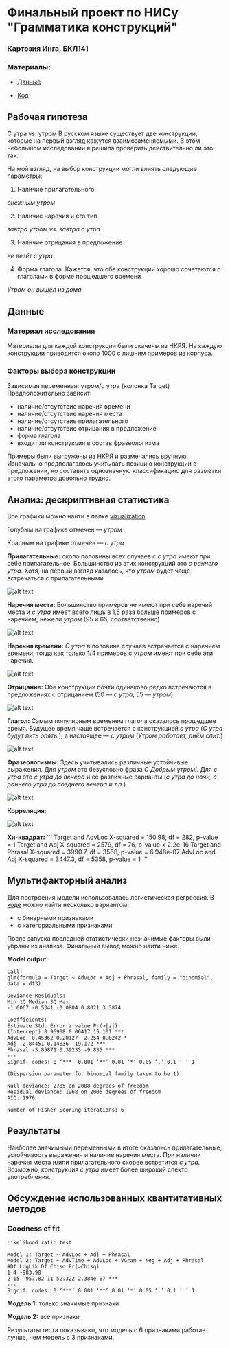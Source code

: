 # Финальный проект по НИСу "Грамматика конструкций"
### Картозия Инга, БКЛ141


### Материалы:
* [Данные](https://docs.google.com/spreadsheets/d/1ZZ1vR18t06Hndg9rw2yg-Zq1cj4ARs92kGAvCdYkFgU/edit?usp=sharing)  

* [Код](./cxg_final.R)

## Рабочая гипотеза
С утра vs. утром
В русском языке существует две конструкции, которые на первый взгляд кажутся взаимозаменяемыми. В этом небольшом исследовании я решила проверить действительно ли это так.

На мой взгляд, на выбор конструкции могли влиять следующие параметры:
1. Наличие прилагательного

*снежным утром*

2. Наличие наречия и его тип

*завтра утром vs. завтра с утра*

3. Наличие отрицания в предложение

*не везёт с утра*

4. Форма глагола. Кажется, что обе конструкции хорошо сочетаются с глаголами в форме прошедшего времени

*Утром он вышел из дома*

## Данные

### Материал исследования
Материалы для каждой конструкции были скачены из НКРЯ. На каждую конструкции приводится около 1000 с лишним примеров из корпуса.

### Факторы выбора конструкции
Зависимая переменная: утром/с утра (колонка Target)
Предположительно зависит:

* наличие/отсутствие наречия времени
* наличие/отсутствие наречия места
* наличие/отсутствие прилагательного
* наличие/отсутствие отрицания в предложение
* форма глагола
* входит ли конструкция в состав фразеологизма

Примеры были выгружены из НКРЯ и размечались вручную. Изначально предполагалось учитывать позицию конструкции в предложении, но составить однозначную классификацию для разметки этого параметра довольно трудно.

## Анализ: дескриптивная статистика
Все графики можно найти в папке [vizualization](./vizualization/)

Голубым на графике отмечен — *утром*

Красным на графике отмечен — *с утра*

**Прилагательные:** около половины всех случаев с *с утра* имеют при себе прилагательное. Большинство из этих конструкций это *с раннего утра*. Хотя, на первый взгляд казалось, что *утром* будет чаще встречаться с прилагательными

![alt text](https://github.com/kartozia/cxg_2017/blob/master/vizualization/adj.png)

**Наречия места:** Большинство примеров не имеют при себе наречий места и *с утра* имеет всего лишь в 1,5 раза больше примеров с наречием, нежели *утром* (95 и 65, соответственно)

![alt text](https://github.com/kartozia/cxg_2017/blob/master/vizualization/advloc.png)

**Наречия времени:** *С утра* в половине случаев встречается с наречием времени, тогда как только 1/4 примеров с *утром* имеют при себе эти наречия.

![alt text](https://github.com/kartozia/cxg_2017/blob/master/vizualization/advtime.png)

**Отрицание:** Обе конструкции почти одинаково редко встречаются в предложениях с отрицанием (50 — *с утра*, 55 — *утром*)

![alt text](https://github.com/kartozia/cxg_2017/blob/master/vizualization/neg.png)

**Глагол:** Самым популярным временем глагола оказалось прошедшее время. Будущее время чаще встречается с конструкцией *с утра* (*С утра будут пить опять.*), а настоящее — с *утром* (*Утром работает, днём спит.*)

![alt text](https://github.com/kartozia/cxg_2017/blob/master/vizualization/tense.png)

**Фразеологизмы:** Здесь учитывались различные устойчивые выражения. Для *утром* это безусловно фраза *С Добрым утром!*. Для *с утра* это *с утра до вечера* и её различные варианты (*с утра до ночи, с раннего утра до позднего вечера и т.п.*).

![alt text](https://github.com/kartozia/cxg_2017/blob/master/vizualization/phrasal.png)

**Корреляция:**

![alt text](https://github.com/kartozia/cxg_2017/blob/master/vizualization/correlation.png)

**Хи-квадрат:**
'''
Target and AdvLoc
X-squared = 150.98, df = 282, p-value = 1
Target and Adj
X-squared = 2579, df = 76, p-value < 2.2e-16
Target and Phrasal
X-squared = 3990.7, df = 3568, p-value = 6.948e-07
AdvLoc and Adj
X-squared = 3447.3, df = 5358, p-value = 1
'''
## Мультифакторный анализ
Для построения модели использовалась логистическая регрессия.
В [коде](./cxg_final.R) можно найти несколько вариантом:

* с бинарными признаками
* с категориальными признаками

После запуска последней статистически незначимые факторы были убраны из анализа. Финальный вывод можно найти ниже.

**Model output:**

```
Call:
glm(formula = Target ~ AdvLoc + Adj + Phrasal, family = "binomial",
data = df3)

Deviance Residuals:
Min 1Q Median 3Q Max
-1.6067 -0.5341 -0.0804 0.8021 3.3874

Coefficients:
Estimate Std. Error z value Pr(>|z|)
(Intercept) 0.96908 0.06417 15.101 ***
AdvLoc -0.45362 0.20127 -2.254 0.0242 *
Adj -2.84451 0.14836 -19.172 ***
Phrasal -3.85871 0.39235 -9.835 ***
---
Signif. codes: 0 ‘***’ 0.001 ‘**’ 0.01 ‘*’ 0.05 ‘.’ 0.1 ‘ ’ 1

(Dispersion parameter for binomial family taken to be 1)

Null deviance: 2785 on 2008 degrees of freedom
Residual deviance: 1968 on 2005 degrees of freedom
AIC: 1976

Number of Fisher Scoring iterations: 6
```

## Результаты

Наиболее значимыми переменными в итоге оказались прилагательные, устойчивость выражения и наличие наречия места. При наличии наречия места и/или прилагательного скорее встретится *с утра*. Возможно, конструкция *с утра* имеет более широкий спектр употребления.

## Обсуждение использованных квантитативных методов

### Goodness of fit

```
Likelihood ratio test

Model 1: Target ~ AdvLoc + Adj + Phrasal
Model 2: Target ~ AdvTime + AdvLoc + VGram + Neg + Adj + Phrasal
#Df LogLik Df Chisq Pr(>Chisq)
1 4 -983.98
2 15 -957.82 11 52.322 2.384e-07 ***
---
Signif. codes: 0 ‘***’ 0.001 ‘**’ 0.01 ‘*’ 0.05 ‘.’ 0.1 ‘ ’ 1
```

**Модель 1:** только значимые признаки

**Модель 2:** все признаки

Результаты теста показывают, что модель с 6 признаками работает лучше, чем модель с 3 признаками.
